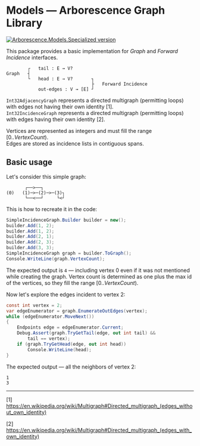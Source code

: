 # Models — Arborescence Graph Library

[![Arborescence.Models.Specialized version](https://img.shields.io/nuget/v/Arborescence.Models.Specialized.svg?label=Models.Specialized&logo=nuget)](https://nuget.org/packages/Arborescence.Models.Specialized/)

This package provides a basic implementation for _Graph_ and _Forward Incidence_ interfaces.

```
        ┌   tail : E → V?
Graph   ┤
        └   head : E → V?       ┐
                                ├   Forward Incidence
            out-edges : V → [E] ┘
```

`Int32AdjacencyGraph` represents a directed multigraph (permitting loops) with edges not having their own identity [1].  
`Int32IncidenceGraph` represents a directed multigraph (permitting loops) with edges having their own identity [2].

Vertices are represented as integers and must fill the range [0.._VertexCount_).  
Edges are stored as incidence lists in contiguous spans.

## Basic usage

Let's consider this simple graph:

```
       ┌──>──┐
(0)   (1)─>─(2)─>─(3)┐
       └──<──┘     └<┘
```

This is how to recreate it in the code:

```csharp
SimpleIncidenceGraph.Builder builder = new();
builder.Add(1, 2);
builder.Add(1, 2);
builder.Add(2, 1);
builder.Add(2, 3);
builder.Add(3, 3);
SimpleIncidenceGraph graph = builder.ToGraph();
Console.WriteLine(graph.VertexCount);
```

The expected output is `4` — including vertex 0 even if it was not mentioned while creating the graph.
Vertex count is determined as one plus the max id of the vertices, so they fill the range [0.._VertexCount_).

Now let's explore the edges incident to vertex 2:

```csharp
const int vertex = 2;
var edgeEnumerator = graph.EnumerateOutEdges(vertex);
while (edgeEnumerator.MoveNext())
{
    Endpoints edge = edgeEnumerator.Current;
    Debug.Assert(graph.TryGetTail(edge, out int tail) &&
        tail == vertex);
    if (graph.TryGetHead(edge, out int head))
        Console.WriteLine(head);
}
```

The expected output — all the neighbors of vertex 2:

```
1
3
```

---

[1] https://en.wikipedia.org/wiki/Multigraph#Directed_multigraph_(edges_without_own_identity)

[2] https://en.wikipedia.org/wiki/Multigraph#Directed_multigraph_(edges_with_own_identity)
